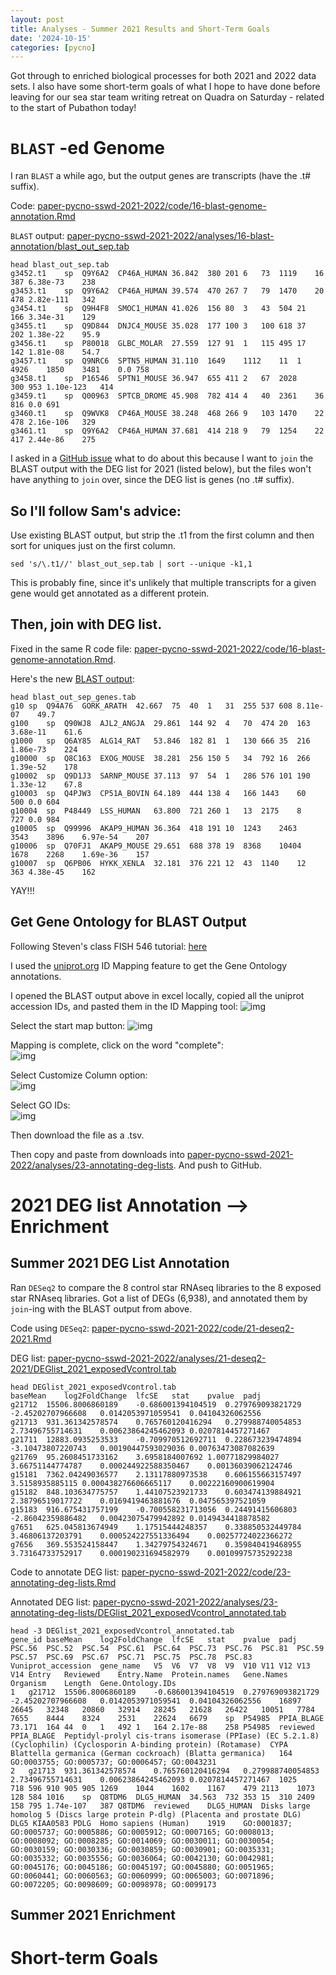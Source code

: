 ```yaml
---
layout: post
title: Analyses - Summer 2021 Results and Short-Term Goals
date: '2024-10-15'
categories: [pycno]
---
```

Got through to enriched biological processes for both 2021 and 2022 data sets. I also have some short-term goals of what I hope to have done before leaving for our sea star team writing retreat on Quadra on Saturday - related to the start of Pubathon today!

# `BLAST` -ed Genome
I ran `BLAST` a while ago, but the output genes are transcripts (have the .t# suffix).

Code: [paper-pycno-sswd-2021-2022/code/16-blast-genome-annotation.Rmd](https://github.com/grace-ac/paper-pycno-sswd-2021-2022/blob/main/code/16-blast-genome-annotation.Rmd)

`BLAST` output: [paper-pycno-sswd-2021-2022/analyses/16-blast-annotation/blast_out_sep.tab](https://github.com/grace-ac/paper-pycno-sswd-2021-2022/blob/main/analyses/16-blast-annotation/blast_out_sep.tab)

```
head blast_out_sep.tab
g3452.t1	sp	Q9Y6A2	CP46A_HUMAN	36.842	380	201	6	73	1119	16	387	6.38e-73	238
g3453.t1	sp	Q9Y6A2	CP46A_HUMAN	39.574	470	267	7	79	1470	20	478	2.82e-111	342
g3454.t1	sp	Q9H4F8	SMOC1_HUMAN	41.026	156	80	3	43	504	21	166	3.34e-31	129
g3455.t1	sp	Q9D844	DNJC4_MOUSE	35.028	177	100	3	100	618	37	202	1.38e-22	95.9
g3456.t1	sp	P80018	GLBC_MOLAR	27.559	127	91	1	115	495	17	142	1.81e-08	54.7
g3457.t1	sp	Q9NRC6	SPTN5_HUMAN	31.110	1649	1112	11	1	4926	1850	3481	0.0	758
g3458.t1	sp	P16546	SPTN1_MOUSE	36.947	655	411	2	67	2028	300	953	1.10e-123	414
g3459.t1	sp	Q00963	SPTCB_DROME	45.908	782	414	4	40	2361	36	816	0.0	691
g3460.t1	sp	Q9WVK8	CP46A_MOUSE	38.248	468	266	9	103	1470	22	478	2.16e-106	329
g3461.t1	sp	Q9Y6A2	CP46A_HUMAN	37.681	414	218	9	79	1254	22	417	2.44e-86	275
```

I asked in a [GitHub issue](https://github.com/RobertsLab/resources/issues/1965) what to do about this because I want to `join` the BLAST output with the DEG list for 2021 (listed below), but the files won't have anything to `join` over, since the DEG list is genes (no .t# suffix).

So I'll follow Sam's advice:
---
Use existing BLAST output, but strip the .t1 from the first column and then sort for uniques just on the first column.
```
sed 's/\.t1//' blast_out_sep.tab | sort --unique -k1,1
```
This is probably fine, since it's unlikely that multiple transcripts for a given gene would get annotated as a different protein.

Then, join with DEG list.
---

Fixed in the same R code file: [paper-pycno-sswd-2021-2022/code/16-blast-genome-annotation.Rmd](https://github.com/grace-ac/paper-pycno-sswd-2021-2022/blob/main/code/16-blast-genome-annotation.Rmd).

Here's the new [BLAST output](https://github.com/grace-ac/paper-pycno-sswd-2021-2022/blob/main/analyses/16-blast-annotation/blast_out_sep_genes.tab):
```
head blast_out_sep_genes.tab
g10	sp	Q94A76	GORK_ARATH	42.667	75	40	1	31	255	537	608	8.11e-07	49.7
g100	sp	Q90WJ8	AJL2_ANGJA	29.861	144	92	4	70	474	20	163	3.68e-11	61.6
g1000	sp	Q6AY85	ALG14_RAT	53.846	182	81	1	130	666	35	216	1.86e-73	224
g10000	sp	Q8C163	EXOG_MOUSE	38.281	256	150	5	34	792	16	266	1.39e-52	178
g10002	sp	Q9D1J3	SARNP_MOUSE	37.113	97	54	1	286	576	101	190	1.33e-12	67.8
g10003	sp	Q4PJW3	CP51A_BOVIN	64.189	444	138	4	166	1443	60	500	0.0	604
g10004	sp	P48449	LSS_HUMAN	63.800	721	260	1	13	2175	8	727	0.0	984
g10005	sp	Q99996	AKAP9_HUMAN	36.364	418	191	10	1243	2463	3543	3896	6.97e-54	207
g10006	sp	Q70FJ1	AKAP9_MOUSE	29.651	688	378	19	8368	10404	1678	2268	1.69e-36	157
g10007	sp	Q6PB06	HYKK_XENLA	32.181	376	221	12	43	1140	12	363	4.38e-45	162
```

YAY!!!


## Get Gene Ontology for BLAST Output
Following Steven's class FISH 546 tutorial: [here](https://robertslab.github.io/tusk/modules/04-blast.html)

I used the [uniprot.org](https://www.uniprot.org/id-mapping) ID Mapping feature to get the Gene Ontology annotations.

I opened the BLAST output above in excel locally, copied all the uniprot accession IDs, and pasted them in the ID Mapping tool:
![img](../notebook-images/2024-10-15/1_uniprot_acc.png)


Select the start map button:
![img](../notebook-images/2024-10-15/2_start_map.png)

Mapping is complete, click on the word "complete":   
![img](../notebook-images/2024-10-15/3_map_done.png)


Select Customize Column option:    
![img](../https://github.com/grace-ac/grace-ac.github.io/blob/master/notebook-images/2024-10-15/4_start_customize_columns.png)

Select GO IDs:   
![img](../https://github.com/grace-ac/grace-ac.github.io/blob/master/notebook-images/2024-10-15/5_ad_GO_collumn.png)

Then download the file as a .tsv.

Then copy and paste from downloads into [paper-pycno-sswd-2021-2022/analyses/23-annotating-deg-lists](https://github.com/grace-ac/paper-pycno-sswd-2021-2022/tree/main/analyses/23-annotating-deg-lists). And push to GitHub.



# 2021 DEG list Annotation --> Enrichment

## Summer 2021 DEG List Annotation
Ran `DESeq2` to compare the 8 control star RNAseq libraries to the 8 exposed star RNAseq libraries. Got a list of DEGs (6,938), and annotated them by `join`-ing with the BLAST output from above.


Code using `DESeq2`: [paper-pycno-sswd-2021-2022/code/21-deseq2-2021.Rmd](https://github.com/grace-ac/paper-pycno-sswd-2021-2022/blob/main/code/21-deseq2-2021.Rmd)

DEG list: [paper-pycno-sswd-2021-2022/analyses/21-deseq2-2021/DEGlist_2021_exposedVcontrol.tab](https://github.com/grace-ac/paper-pycno-sswd-2021-2022/blob/main/analyses/21-deseq2-2021/DEGlist_2021_exposedVcontrol.tab)

```
head DEGlist_2021_exposedVcontrol.tab
baseMean	log2FoldChange	lfcSE	stat	pvalue	padj
g21712	15506.8006860189	-0.686001394104519	0.279769093821729	-2.45202707966608	0.0142053971059541	0.04104326062556
g21713	931.361342578574	0.765760120416294	0.279988740054853	2.73496755714631	0.00623864245462093	0.0207814457271467
g21711	12883.0935253533	-0.709970512692711	0.228673239474894	-3.10473807220743	0.00190447593029036	0.00763473087082639
g21769	95.2608451733162	3.6958184007692	1.00771829984027	3.66751144774787	0.000244922588350467	0.00136039062124746
g15181	7362.04249036577	2.13117880973538	0.606155663157497	3.5158935885115	0.000438276606665117	0.00222160900619904
g15182	848.103634775757	1.44107523921733	0.603474139884921	2.38796519017722	0.0169419463881676	0.047565397521059
g15183	916.675431757199	-0.700558231713056	0.24491415606803	-2.86042359886482	0.00423075479942892	0.0149434418878582
g7651	625.045813674949	1.17515444248357	0.338850532449784	3.46806137203791	0.000524227551336494	0.00257724022366272
g7656	369.553524158447	1.34279754324671	0.359840419468955	3.73164733752917	0.000190231694582979	0.00109975735292238
```

Code to annotate DEG list: [paper-pycno-sswd-2021-2022/code/23-annotating-deg-lists.Rmd](https://github.com/grace-ac/paper-pycno-sswd-2021-2022/blob/main/code/23-annotating-deg-lists.Rmd)

Annotated DEG list: [paper-pycno-sswd-2021-2022/analyses/23-annotating-deg-lists/DEGlist_2021_exposedVcontrol_annotated.tab](https://github.com/grace-ac/paper-pycno-sswd-2021-2022/blob/main/analyses/23-annotating-deg-lists/DEGlist_2021_exposedVcontrol_annotated.tab)

```
head -3 DEGlist_2021_exposedVcontrol_annotated.tab
gene_id	baseMean	log2FoldChange	lfcSE	stat	pvalue	padj	PSC.56	PSC.52	PSC.54	PSC.61	PSC.64	PSC.73	PSC.76	PSC.81	PSC.59	PSC.57	PSC.69	PSC.67	PSC.71	PSC.75	PSC.78	PSC.83	Vuniprot_accession	gene_name	V5	V6	V7	V8	V9	V10	V11	V12	V13	V14	Entry	Reviewed	Entry.Name	Protein.names	Gene.Names	Organism	Length	Gene.Ontology.IDs
1	g21712	15506.8006860189	-0.686001394104519	0.279769093821729	-2.45202707966608	0.0142053971059541	0.04104326062556	16897	26645	32348	20860	32914	28245	21628	26422	10051	7784	7655	8444	8324	2531	22624	6679	sp	P54985	PPIA_BLAGE	73.171	164	44	0	1	492	1	164	2.17e-88	258	P54985	reviewed	PPIA_BLAGE	Peptidyl-prolyl cis-trans isomerase (PPIase) (EC 5.2.1.8) (Cyclophilin) (Cyclosporin A-binding protein) (Rotamase)	CYPA	Blattella germanica (German cockroach) (Blatta germanica)	164	GO:0003755; GO:0005737; GO:0006457; GO:0043231
2	g21713	931.361342578574	0.765760120416294	0.279988740054853	2.73496755714631	0.00623864245462093	0.0207814457271467	1025	718	596	910	905	905	1269	1044	1602	1167	479	2113	1073	128	584	1016	sp	Q8TDM6	DLG5_HUMAN	34.563	732	353	15	310	2409	158	795	1.74e-107	387	Q8TDM6	reviewed	DLG5_HUMAN	Disks large homolog 5 (Discs large protein P-dlg) (Placenta and prostate DLG)	DLG5 KIAA0583 PDLG	Homo sapiens (Human)	1919	GO:0001837; GO:0005737; GO:0005886; GO:0005912; GO:0007165; GO:0008013; GO:0008092; GO:0008285; GO:0014069; GO:0030011; GO:0030054; GO:0030159; GO:0030336; GO:0030859; GO:0030901; GO:0035331; GO:0035332; GO:0035556; GO:0036064; GO:0042130; GO:0042981; GO:0045176; GO:0045186; GO:0045197; GO:0045880; GO:0051965; GO:0060441; GO:0060563; GO:0060999; GO:0065003; GO:0071896; GO:0072205; GO:0098609; GO:0098978; GO:0099173
```
## Summer 2021 Enrichment


# Short-term Goals
